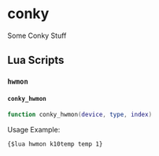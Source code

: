 # conky

Some Conky Stuff

## Lua Scripts

### `hwmon`

#### `conky_hwmon`

```Lua
function conky_hwmon(device, type, index)
```
Usage Example:

```Conky
{$lua hwmon k10temp temp 1}
```
